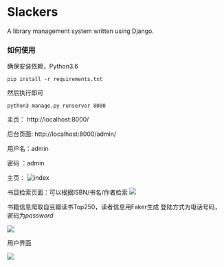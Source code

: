 # Slackers
A library management system written using Django.


### 如何使用

确保安装依赖，Python3.6
```
pip install -r requirements.txt
```

然后执行即可
```
python3 manage.py runserver 8000
```


主页：
http://localhost:8000/

后台页面:
http://localhost:8000/admin/

用户名：admin

密码 ：admin



主页：
![index][0]

书目检索页面：可以根据ISBN/书名/作者检索
![][1]


书籍信息爬取自豆瓣读书Top250，读者信息用Faker生成
登陆方式为电话号码，密码为*password*

![][3]

用户界面

![][4]

[0]:http://upload-images.jianshu.io/upload_images/3645027-807d0c6c55b0e878.png
[1]:http://opsfsk07z.bkt.clouddn.com/search_page.png
[3]:http://opsfsk07z.bkt.clouddn.com/reader_info.png
[4]:http://opsfsk07z.bkt.clouddn.com/profile_1.png
